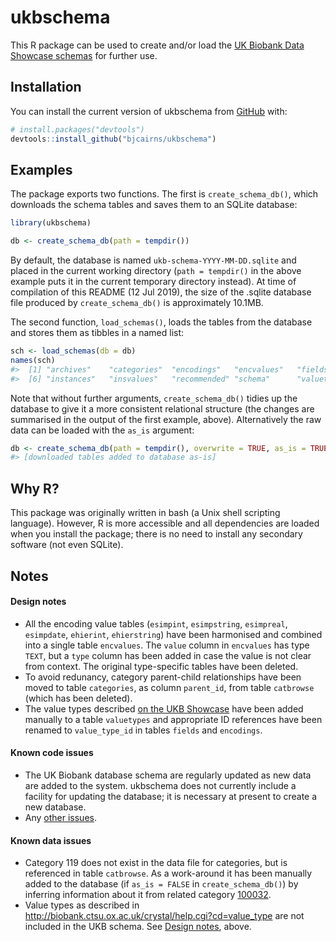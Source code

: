 
<!-- README.md is generated from README.Rmd. Please edit that file -->

# ukbschema

<!-- badges: start -->

<!-- badges: end -->

This R package can be used to create and/or load the [UK Biobank Data
Showcase schemas](http://biobank.ctsu.ox.ac.uk/crystal/schema.cgi) for
further use.

## Installation

You can install the current version of ukbschema from
[GitHub](https://github.com/) with:

``` r
# install.packages("devtools")
devtools::install_github("bjcairns/ukbschema")
```

## Examples

The package exports two functions. The first is `create_schema_db()`,
which downloads the schema tables and saves them to an SQLite database:

``` r
library(ukbschema)

db <- create_schema_db(path = tempdir())
```

By default, the database is named `ukb-schema-YYYY-MM-DD.sqlite` and
placed in the current working directory (`path = tempdir()` in the above
example puts it in the current temporary directory instead). At time of
compilation of this README (12 Jul 2019), the size of the .sqlite
database file produced by `create_schema_db()` is approximately 10.1MB.

The second function, `load_schemas()`, loads the tables from the
database and stores them as tibbles in a named list:

``` r
sch <- load_schemas(db = db)
names(sch)
#>  [1] "archives"    "categories"  "encodings"   "encvalues"   "fields"     
#>  [6] "instances"   "insvalues"   "recommended" "schema"      "valuetypes"
```

Note that without further arguments, `create_schema_db()` tidies up the
database to give it a more consistent relational structure (the changes
are summarised in the output of the first example, above). Alternatively
the raw data can be loaded with the `as_is` argument:

``` r
db <- create_schema_db(path = tempdir(), overwrite = TRUE, as_is = TRUE)
#> [downloaded tables added to database as-is]
```

## Why R?

This package was originally written in bash (a Unix shell scripting
language). However, R is more accessible and all dependencies are loaded
when you install the package; there is no need to install any secondary
software (not even SQLite).

## Notes

#### Design notes

  - All the encoding value tables (`esimpint`, `esimpstring`,
    `esimpreal`, `esimpdate`, `ehierint`, `ehierstring`) have been
    harmonised and combined into a single table `encvalues`. The `value`
    column in `encvalues` has type `TEXT`, but a `type` column has been
    added in case the value is not clear from context. The original
    type-specific tables have been deleted.
  - To avoid redunancy, category parent-child relationships have been
    moved to table `categories`, as column `parent_id`, from table
    `catbrowse` (which has been deleted).
  - The value types described [on the UKB
    Showcase](http://biobank.ctsu.ox.ac.uk/crystal/help.cgi?cd=value_type)
    have been added manually to a table `valuetypes` and appropriate ID
    references have been renamed to `value_type_id` in tables `fields`
    and `encodings`.

#### Known code issues

  - The UK Biobank database schema are regularly updated as new data are
    added to the system. ukbschema does not currently include a facility
    for updating the database; it is necessary at present to create a
    new database.
  - Any [other issues](https://github.com/bjcairns/ukbschema/issues).

#### Known data issues

  - Category 119 does not exist in the data file for categories, but is
    referenced in table `catbrowse`. As a work-around it has been
    manually added to the database (if `as_is = FALSE` in
    `create_schema_db()`) by inferring information about it from related
    category
    [100032](https://biobank.ctsu.ox.ac.uk/crystal/label.cgi?id=100032).
  - Value types as described in
    <http://biobank.ctsu.ox.ac.uk/crystal/help.cgi?cd=value_type> are
    not included in the UKB schema. See [Design
    notes](https://github.com/bjcairns/ukbschema#design-notes), above.
